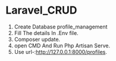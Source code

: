 # Laravel_CRUD

1. Create Database profile_management
2. Fill The details In .Env file.
3. Composer update.
4. open CMD And Run Php Artisan Serve.
5. Use url-:http://127.0.0.1:8000/profiles.
